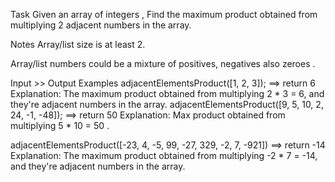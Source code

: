 
Task
Given an array of integers , Find the maximum product obtained from multiplying 2 adjacent numbers in the array.

Notes
Array/list size is at least 2.

Array/list numbers could be a mixture of positives, negatives also zeroes .

Input >> Output Examples
adjacentElementsProduct([1, 2, 3]); ==> return 6
Explanation:
The maximum product obtained from multiplying 2 * 3 = 6, and they're adjacent numbers in the array.
adjacentElementsProduct([9, 5, 10, 2, 24, -1, -48]); ==> return 50
Explanation:
Max product obtained from multiplying 5 * 10  =  50 .

adjacentElementsProduct([-23, 4, -5, 99, -27, 329, -2, 7, -921])  ==>  return -14
Explanation:
The maximum product obtained from multiplying -2 * 7 = -14, and they're adjacent numbers in the array.